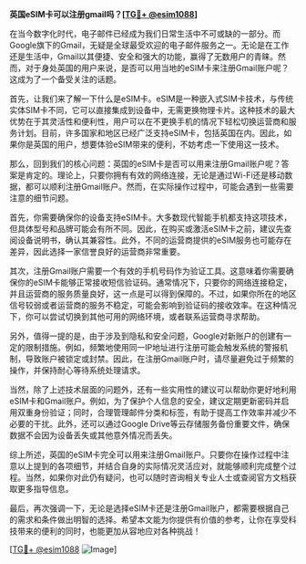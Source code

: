 **英国eSIM卡可以注册gmail吗？[[TG💪+ @esim1088](https://t.me/s/esim1088)]**

在当今数字化时代，电子邮件已经成为我们日常生活中不可或缺的一部分。而Google旗下的Gmail，无疑是全球最受欢迎的电子邮件服务之一。无论是在工作还是生活中，Gmail以其便捷、安全和强大的功能，赢得了无数用户的青睐。然而，对于身处英国的用户来说，是否可以用当地的eSIM卡来注册Gmail账户呢？这成为了一个备受关注的话题。

首先，让我们来了解一下什么是eSIM卡。eSIM是一种嵌入式SIM卡技术，与传统实体SIM卡不同，它可以直接集成到设备中，无需更换物理卡片。这种技术的最大优势在于其灵活性和便利性，用户可以在不更换手机的情况下轻松切换运营商和服务计划。目前，许多国家和地区已经广泛支持eSIM卡，包括英国在内。因此，如果你是英国的用户，想要体验eSIM带来的便利，不妨考虑一下使用这一技术。

那么，回到我们的核心问题：英国的eSIM卡是否可以用来注册Gmail账户呢？答案是肯定的。理论上，只要你拥有有效的网络连接，无论是通过Wi-Fi还是移动数据，都可以顺利注册Gmail账户。然而，在实际操作过程中，可能会遇到一些需要注意的细节问题。

首先，你需要确保你的设备支持eSIM卡。大多数现代智能手机都支持这项技术，但具体型号和品牌可能会有所不同。因此，在购买或激活eSIM卡之前，建议先查阅设备说明书，确认其兼容性。此外，不同的运营商提供的eSIM服务也可能存在差异，因此选择一家信誉良好的运营商非常重要。

其次，注册Gmail账户需要一个有效的手机号码作为验证工具。这意味着你需要确保你的eSIM卡能够正常接收短信验证码。通常情况下，只要你的网络连接稳定，并且运营商的服务质量良好，这一点是可以得到保障的。不过，如果你所在的地区信号较弱或者运营商的服务不稳定，可能会影响到验证码的接收效率。在这种情况下，你可以尝试切换到其他可用的网络环境，或者联系运营商寻求帮助。

另外，值得一提的是，由于涉及到隐私和安全问题，Google对新账户的创建有一定的限制措施。例如，频繁地使用同一IP地址进行注册可能会触发系统的警报机制，导致账户被锁定或封禁。因此，在注册Gmail账户时，请尽量避免过于频繁的操作，并保持耐心等待系统处理请求。

当然，除了上述技术层面的问题外，还有一些实用性的建议可以帮助你更好地利用eSIM卡和Gmail账户。例如，为了保护个人信息的安全，建议定期更新密码并启用双重身份验证；同时，合理管理邮件分类和标签，有助于提高工作效率并减少不必要的干扰。此外，还可以通过Google Drive等云存储服务备份重要文件，确保数据不会因为设备丢失或其他意外情况而丢失。

综上所述，英国的eSIM卡完全可以用来注册Gmail账户。只要你在操作过程中注意以上提到的各项细节，并结合自身的实际情况灵活应对，就能够顺利完成整个过程。当然，如果你对此仍有疑问，也可以随时咨询相关专业人士或查阅官方文档获取更多指导信息。

最后，再次强调一下，无论是选择eSIM卡还是注册Gmail账户，都需要根据自己的需求和条件做出明智的选择。希望本文能为你提供有价值的参考，让你在享受科技带来的便利的同时，也能更加从容地应对各种挑战！

[[TG💪+ @esim1088](https://t.me/s/esim1088) ![Image](https://i.postimg.cc/4NQfJmqS/Snipaste-2025-05-13-00-14-12.png)]